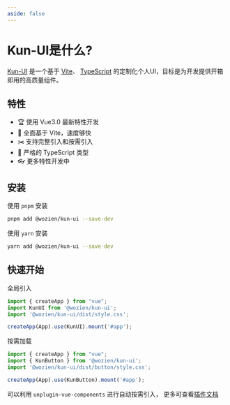 ```yaml
---
aside: false
---
```


# Kun-UI是什么?

[Kun-UI](https://github.com/wozien/kun-ui) 是一个基于 [Vite](https://github.com/vitejs/vite)、 [TypeScript](https://www.typescriptlang.org/) 的定制化个人UI，目标是为开发提供开箱即用的高质量组件。

## 特性
- 🏆 使用 Vue3.0 最新特性开发
- 🚀 全面基于 Vite，速度够快
- ✂️ 支持完整引入和按需引入
- 💪 严格的 TypeScript 类型
- 👓 更多特性开发中

## 安装

使用 `pnpm` 安装

```bash
pnpm add @wozien/kun-ui --save-dev
```

使用 `yarn` 安装

```bash
yarn add @wozien/kun-ui --save-dev
```

## 快速开始

全局引入

```js
import { createApp } from "vue";
import KunUI from '@wozien/kun-ui';
import '@wozien/kun-ui/dist/style.css';

createApp(App).use(KunUI).mount('#app');
```

按需加载

```js
import { createApp } from "vue";
import { KunButton } from '@wozien/kun-ui';
import '@wozien/kun-ui/dist/button/style.css';

createApp(App).use(KunButton).mount('#app');
```

可以利用 `unplugin-vue-components` 进行自动按需引入， 更多可查看[插件文档](https://github.com/antfu/unplugin-vue-components)

